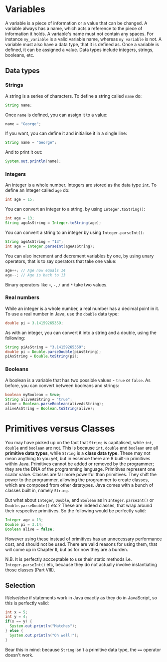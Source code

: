 Variables
===

A variable is a piece of information or a value that can be changed. A variable always has a name, which acts a reference to the piece of information it holds. A variable's name must not contain any spaces. For instance `my_variable` is a valid variable name, whereas `my variable` is not. A variable must also have a data type, that it is defined as. Once a variable is defined, it can be assigned a value. Data types include integers, strings, booleans, etc.

## Data types

### Strings
A string is a series of characters. To define a string called `name` do:
```java
String name;
```
Once `name` is defined, you can assign it to a value:
```java
name = "George";
```
If you want, you can define it and initialise it in a single line:
```java
String name = "George";
```
And to print it out:
```java
System.out.println(name);
```

### Integers
An integer is a whole number. Integers are stored as the data type `int`. To define an Integer called `age` do:
```java
int age = 15;
```

You can convert an integer to a string, by using `Integer.toString()`:
```java
int age = 13;
String ageAsString = Integer.toString(age);
```

You can convert a string to an integer by using `Integer.parseInt()`:
```java
String ageAsString = "13";
int age = Integer.parseInt(ageAsString);
```

You can also increment and decrement variables by one, by using unary operators, that is to say operators that take one value:

```java
age++; // Age now equals 14
age--; // Age is back to 13
```
Binary operators like `+`, `-`, `/` and `*` take two values. 


### Real numbers
While an integer is a whole number, a real number has a decimal point in it. To use a real number in Java, use the `double` data type:
```java
double pi = 3.14159265359;
```

As with an integer, you can convert it into a string and a double, using the following:
```java
String piAsString = "3.14159265359";
double pi = Double.parseDouble(piAsString);
piAsString = Double.toString(pi);
```

### Booleans
A boolean is a variable that has two possible values - `true` or `false`. As before, you can convert between booleans and strings:

```java
boolean myBoolean = true;
String aliveAsString = "true";
alive = Boolean.parseBoolean(aliveAsString); 
aliveAsString = Boolean.toString(alive);
```


# Primitives versus Classes
You may have picked up on the fact that `String` is capitalised, while `int`, `double` and `boolean` are not. This is because `int`, `double` and `boolean` are all **primitive data types**, while  `String` is a **class data type**. These may not mean anything to you yet, but in essence there are 8 built-in primitives within Java. Primitives cannot be added or removed by the programmer; they are the DNA of the programming language. Primitives represent one scalar value. Classes are far more powerful than primitives. They shift the power to the programmer, allowing the programmer to create classes, which are composed from other datatypes. Java comes with a bunch of classes built in, namely `String`.

But what about `Integer`, `Double`, and `Boolean` as in `Integer.parseInt()` or `Double.parseDouble()` etc.? These are indeed classes, that wrap around their respective primitives. So the following would be perfectly valid:

```java
Integer age = 13;
Double pi = 3.14;
Boolean alive = false;
```

However using these instead of primitives has an unnecessary performance cost, and should not be used. There are valid reasons for using them, that will come up in Chapter II, but as for now they are a burden. 

N.B. It is perfectly accceptable to use their static methods i.e. `Integer.parseInt()` etc, because they do not actually involve instantiating those classes (Part VIII). 

## Selection
If/else/else if statements work in Java exactly as they do in JavaScript, so this is perfectly valid:

```java
int x = 5;
int y = 4;
if(x == y) {
  System.out.println("Matches");
} else {
  System.out.println("Oh well!");
}
```

Bear this in mind: because `String` isn't a primitive data type, the `==` operator doesn't work.
